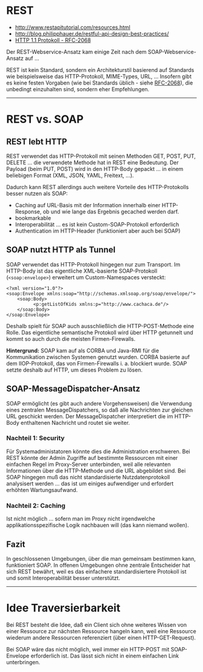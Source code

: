 # REST
* http://www.restapitutorial.com/resources.html
* http://blog.philipphauer.de/restful-api-design-best-practices/
* [HTTP 1.1 Protokoll - RFC-2068](https://tools.ietf.org/html/rfc2068)

Der REST-Webservice-Ansatz kam einige Zeit nach dem SOAP-Webservice-Ansatz auf ...

REST ist kein Standard, sondern ein Architekturstil basierend auf Standards wie beispielsweise das HTTP-Protokoll, MIME-Types, URL, ... Insofern gibt es keine festen Vorgaben (wie bei Standards üblich - siehe [RFC-2068](https://tools.ietf.org/html/rfc2068)), die unbedingt einzuhalten sind, sondern eher Empfehlungen.

---

# REST vs. SOAP
## REST lebt HTTP
REST verwendet das HTTP-Protokoll mit seinen Methoden GET, POST, PUT, DELETE ... die verwendete Methode hat in REST eine Bedeutung. Der Payload (beim PUT, POST) wird in den HTTP-Body gepackt ... in einem beliebigen Format (XML, JSON, YAML, Freitext, ...).

Dadurch kann REST allerdings auch weitere Vorteile des HTTP-Protokolls besser nutzen als SOAP:

* Caching auf URL-Basis mit der Information innerhalb einer HTTP-Response, ob und wie lange das Ergebnis gecached werden darf.
* bookmarkable
* Interoperabilität ... es ist kein Custom-SOAP-Protokoll erforderlich
* Authentication im HTTP-Header (funktioniert aber auch bei SOAP)

## SOAP nutzt HTTP als Tunnel

SOAP verwendet das HTTP-Protokoll hingegen nur zum Transport. Im HTTP-Body ist das eigentliche XML-basierte SOAP-Protokoll (``<soap:envelope>``) erweitert um Custom-Namespaces versteckt:

    <?xml version="1.0"?>
    <soap:Envelope xmlns:soap="http://schemas.xmlsoap.org/soap/envelope/">
        <soap:Body>
              <p:getListOfKids xmlns:p="http://www.cachaca.de"/>
        </soap:Body>
    </soap:Envelope>

Deshalb spielt für SOAP auch ausschließlich die HTTP-POST-Methode eine Rolle. Das eigentliche semantische Protokoll wird über HTTP getunnelt und kommt so auch durch die meisten Firmen-Firewalls.

**Hintergrund:** SOAP kam auf als CORBA und Java-RMI für die Kommunikation zwischen Systemen genutzt wurden. CORBA basierte auf dem IIOP-Protokoll, das von Firmen-Firewalls i. a. blockiert wurde. SOAP setzte deshalb auf HTTP, um dieses Problem zu lösen. 

## SOAP-MessageDispatcher-Ansatz

SOAP ermöglicht (es gibt auch andere Vorgehensweisen) die Verwendung eines zentralen MessageDispatchers, so daß alle Nachrichten zur gleichen URL geschickt werden. Der MessageDispatcher interpretiert die im HTTP-Body enthaltenen Nachricht und routet sie weiter. 

### Nachteil 1: Security
Für Systemadministatoren könnte dies die Administration erschweren. Bei REST könnte der Admin Zugriffe auf bestimmte Ressourcen mit einer einfachen Regel im Proxy-Server unterbinden, weil alle relevanten Informationen über die HTTP-Methode und die URL abgebildet sind. Bei SOAP hingegen muß das nicht standardisierte Nutzdatenprotokoll analysisert werden ... das ist um einiges aufwendiger und erfordert erhöhten Wartungsaufwand.

### Nachteil 2: Caching

Ist nicht möglich ... sofern man im Proxy nicht irgendwelche applikationsspezifische Logik nachbauen will (das kann niemand wollen).

## Fazit
In geschlossenen Umgebungen, über die man gemeinsam bestimmen kann, funktioniert SOAP. In offenen Umgebungen ohne zentrale Entscheider hat sich REST bewährt, weil es das einfachere standardisiertere Protokoll ist und somit Interoperabilität besser unterstützt.

---

# Idee Traversierbarkeit

Bei REST besteht die Idee, daß ein Client sich ohne weiteres Wissen von einer Ressource zur nächsten Ressource hangeln kann, weil eine Ressource wiederum andere Ressourcen referenziert (über einen HTTP-GET-Request).

Bei SOAP wäre das nicht möglich, weil immer ein HTTP-POST mit SOAP-Envelope erforderlich ist. Das lässt sich nicht in einem einfachen Link unterbringen.

